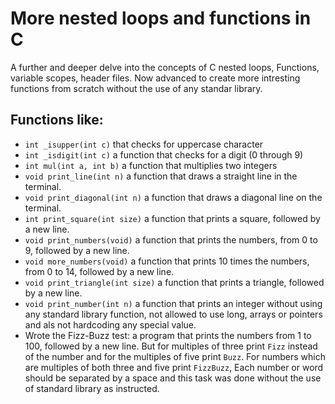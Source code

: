 # More nested loops and functions in C  
A further and deeper delve into the concepts of C nested loops, Functions, variable scopes, header files. Now advanced to create more intresting functions from scratch without the use of any standar library.  
## Functions like:  
* `int _isupper(int c)` that checks for uppercase character 
* `int _isdigit(int c)` a function that checks for a digit (0 through 9)  
* `int mul(int a, int b)` a function that multiplies two integers  
* `void print_line(int n)` a function that draws a straight line in the terminal.  
* `void print_diagonal(int n)` a function that draws a diagonal line on the terminal.
* `int print_square(int size)` a function that prints a square, followed by a new line.  
* `void print_numbers(void)` a function that prints the numbers, from 0 to 9, followed by a new line.  
*  `void more_numbers(void)` a function that prints 10 times the numbers, from 0 to 14, followed by a new line. 
*  `void print_triangle(int size)` a function that prints a triangle, followed by a new line.  
* `void print_number(int n)` a function that prints an integer without using any standard library function, not allowed to use long, arrays or pointers and als not hardcoding any special value.  
* Wrote the Fizz-Buzz test: a program that prints the numbers from 1 to 100, followed by a new line. But for multiples of three print `Fizz` instead of the number and for the multiples of five print `Buzz`. For numbers which are multiples of both three and five print `FizzBuzz`, Each number or word should be separated by a space and this task was done without the use of standard library as instructed.  
